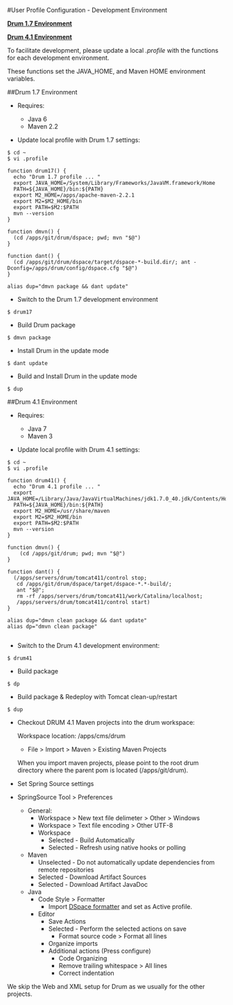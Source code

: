 #User Profile Configuration - Development Environment  

**[Drum 1.7 Environment](#drum17)**

**[Drum 4.1 Environment](#drum41)**

To facilitate development, please update a local *.profile*
with the functions for each development environment.

These functions set the JAVA_HOME, and Maven HOME environment variables.

##<a name="drum17"></a>Drum 1.7 Environment

*	Requires:
	*	Java 6
	*	Maven 2.2


* Update local profile with Drum 1.7 settings:

```
$ cd ~
$ vi .profile

function drum17() {
  echo "Drum 1.7 profile ... "
  export JAVA_HOME=/System/Library/Frameworks/JavaVM.framework/Home
  PATH=${JAVA_HOME}/bin:${PATH}
  export M2_HOME=/apps/apache-maven-2.2.1
  export M2=$M2_HOME/bin
  export PATH=$M2:$PATH
  mvn --version
}

function dmvn() {
  (cd /apps/git/drum/dspace; pwd; mvn "$@")
}

function dant() {
  (cd /apps/git/drum/dspace/target/dspace-*-build.dir/; ant -Dconfig=/apps/drum/config/dspace.cfg "$@")
}

alias dup="dmvn package && dant update"
```

* Switch to the Drum 1.7 development environment

```
$ drum17
```
* Build Drum package

```
$ dmvn package
```

* Install Drum in the update mode

```
$ dant update
```

* Build and Install Drum in the update mode

```
$ dup
```

##<a name="drum41"></a>Drum 4.1 Environment

*	Requires:
	*	Java 7
	*	Maven 3


* Update local profile with Drum 4.1 settings:

```
$ cd ~
$ vi .profile

function drum41() {
  echo "Drum 4.1 profile ... "
  export JAVA_HOME=/Library/Java/JavaVirtualMachines/jdk1.7.0_40.jdk/Contents/Home
  PATH=${JAVA_HOME}/bin:${PATH}
  export M2_HOME=/usr/share/maven
  export M2=$M2_HOME/bin
  export PATH=$M2:$PATH
  mvn --version
}

function dmvn() {
    (cd /apps/git/drum; pwd; mvn "$@")
}

function dant() {
  (/apps/servers/drum/tomcat411/control stop;
   cd /apps/git/drum/dspace/target/dspace-*.*-build/;
   ant "$@";
   rm -rf /apps/servers/drum/tomcat411/work/Catalina/localhost;
   /apps/servers/drum/tomcat411/control start)
}

alias dup="dmvn clean package && dant update"
alias dp="dmvn clean package"


```


* Switch to the Drum 4.1 development environment:

```
$ drum41
```

* Build package

```
$ dp
```

* Build package & Redeploy with Tomcat clean-up/restart

```
$ dup
```

* Checkout DRUM 4.1 Maven projects into the drum workspace:

	Workspace location: /apps/cms/drum
	
	* File > Import > Maven > Existing Maven Projects
	
	When you import maven projects, please point to the root drum directory where the  parent pom is located (/apps/git/drum). 

* Set Spring Source settings
* SpringSource Tool > Preferences

	* General:
		* Workspace > New text file delimeter > Other > Windows
		* Workspace > Text file encoding > Other UTF-8
		* Workspace 
			* Selected - Build Automatically 
			* Selected - Refresh using native hooks or polling
	* Maven 
		 * Unselected - Do not automatically update dependencies from remote repositories
         * Selected - Download Artifact Sources
         * Selected - Download Artifact JavaDoc
    * Java
    	* Code Style > Formatter
        	* Import [DSpace formatter](https://wiki.duraspace.org/display/DSPACE/Code+Contribution+Guidelines#CodeContributionGuidelines-CodingConventions) and set as Active profile.
        * Editor
        	* Save Actions
        	* Selected - Perform the selected actions on save
            	* Format source code > Format all lines
            * Organize imports
            * Additional actions (Press configure)
                * Code Organizing
                 * Remove trailing whitespace > All lines
                 * Correct indentation
                 
 We skip the Web and XML setup for Drum as we usually for the other projects.






